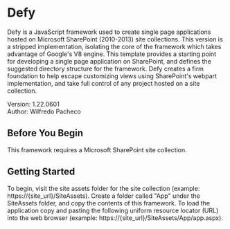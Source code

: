 Defy
====

Defy is a JavaScript framework used to create single page applications hosted on Microsoft SharePoint (2010-2013) site collections. This version is a stripped implementation, isolating the core of the framework which takes advantage of Google's V8 engine. This template provides a starting point for developing a single page application on SharePoint, and defines the suggested directory structure for the framework. Defy creates a firm foundation to help escape customizing views using SharePoint's webpart implementation, and take full control of any project hosted on a site collection.

Version: 1.22.0601   
Author: Wilfredo Pacheco  

## Before You Begin  
This framework requires a Microsoft SharePoint site collection.

## Getting Started  
To begin, visit the site assets folder for the site collection (example: https://{site_url}/SiteAssets). Create a folder called "App" under the SiteAssets folder, and copy the contents of this framework. To load the application copy and pasting the following uniform resource locator (URL) into the web browser (example: https://{site_url}/SiteAssets/App/app.aspx).